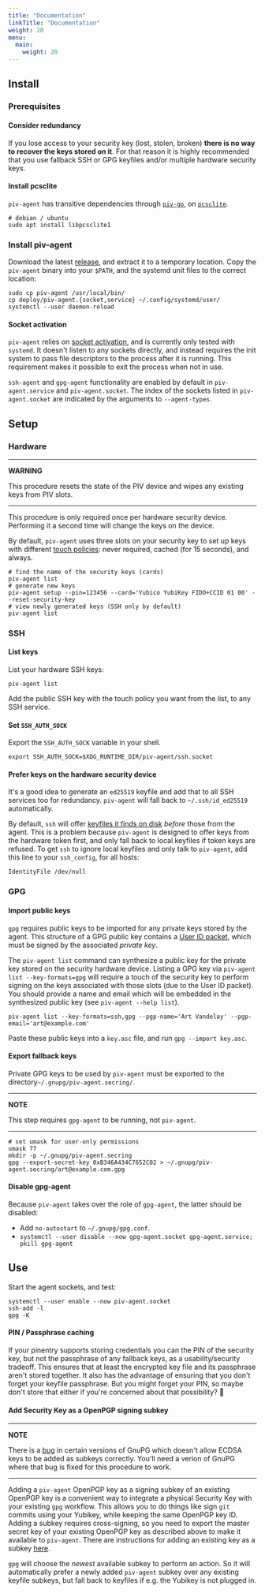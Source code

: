 ```yaml
---
title: "Documentation"
linkTitle: "Documentation"
weight: 20
menu:
  main:
    weight: 20
---
```


## Install

### Prerequisites

#### Consider redundancy

If you lose access to your security key (lost, stolen, broken) **there is no way to recover the keys stored on it**.
For that reason it is highly recommended that you use fallback SSH or GPG keyfiles and/or multiple hardware security keys.

#### Install pcsclite

`piv-agent` has transitive dependencies through [`piv-go`](https://github.com/go-piv/piv-go#installation), on [`pcsclite`](https://pcsclite.apdu.fr/).

```
# debian / ubuntu
sudo apt install libpcsclite1
```

### Install piv-agent

Download the latest [release](https://github.com/smlx/piv-agent/releases), and extract it to a temporary location.
Copy the `piv-agent` binary into your `$PATH`, and the systemd unit files to the correct location:

```
sudo cp piv-agent /usr/local/bin/
cp deploy/piv-agent.{socket,service} ~/.config/systemd/user/
systemctl --user daemon-reload
```

#### Socket activation

`piv-agent` relies on [socket activation](https://0pointer.de/blog/projects/socket-activated-containers.html), and is currently only tested with `systemd`.
It doesn't listen to any sockets directly, and instead requires the init system to pass file descriptors to the process after it is running.
This requirement makes it possible to exit the process when not in use.

`ssh-agent` and `gpg-agent` functionality are enabled by default in `piv-agent.service` and `piv-agent.socket`.
The index of the sockets listed in `piv-agent.socket` are indicated by the arguments to `--agent-types`.

## Setup

### Hardware

---
**WARNING**

This procedure resets the state of the PIV device and wipes any existing keys from PIV slots.

---

This procedure is only required once per hardware security device.
Performing it a second time will change the keys on the device.

By default, `piv-agent` uses three slots on your security key to set up keys with different [touch policies](https://docs.yubico.com/yesdk/users-manual/application-piv/pin-touch-policies.html): never required, cached (for 15 seconds), and always.

```
# find the name of the security keys (cards)
piv-agent list
# generate new keys
piv-agent setup --pin=123456 --card='Yubico YubiKey FIDO+CCID 01 00' --reset-security-key
# view newly generated keys (SSH only by default)
piv-agent list
```

### SSH

#### List keys

List your hardware SSH keys:

```
piv-agent list
```

Add the public SSH key with the touch policy you want from the list, to any SSH service.

#### Set `SSH_AUTH_SOCK`

Export the `SSH_AUTH_SOCK` variable in your shell.

```
export SSH_AUTH_SOCK=$XDG_RUNTIME_DIR/piv-agent/ssh.socket
```

#### Prefer keys on the hardware security device

It's a good idea to generate an `ed25519` keyfile and add that to all SSH services too for redundancy.
`piv-agent` will fall back to `~/.ssh/id_ed25519` automatically.

By default, `ssh` will offer [keyfiles it finds on disk](https://manpages.debian.org/testing/openssh-client/ssh_config.5.en.html#IdentityFile) _before_ those from the agent.
This is a problem because `piv-agent` is designed to offer keys from the hardware token first, and only fall back to local keyfiles if token keys are refused.
To get `ssh` to ignore local keyfiles and only talk to `piv-agent`, add this line to your `ssh_config`, for all hosts:

```
IdentityFile /dev/null
```

### GPG

#### Import public keys

`gpg` requires public keys to be imported for any private keys stored by the agent.
This structure of a GPG public key contains a [User ID packet](https://datatracker.ietf.org/doc/html/rfc4880#section-5.11), which must be signed by the associated _private key_.

The `piv-agent list` command can synthesize a public key for the private key stored on the security hardware device.
Listing a GPG key via `piv-agent list --key-formats=gpg` will require a touch of the security key to perform signing on the keys associated with those slots (due to the User ID packet).
You should provide a name and email which will be embedded in the synthesized public key (see `piv-agent --help list`).

```
piv-agent list --key-formats=ssh,gpg --pgp-name='Art Vandelay' --pgp-email='art@example.com'
```

Paste these public keys into a `key.asc` file, and run `gpg --import key.asc`.

#### Export fallback keys

Private GPG keys to be used by `piv-agent` must be exported to the directory`~/.gnupg/piv-agent.secring/`.

---
**NOTE**

This step requires `gpg-agent` to be running, not `piv-agent`.

---

```
# set umask for user-only permissions
umask 77
mkdir -p ~/.gnupg/piv-agent.secring
gpg --export-secret-key 0xB346A434C7652C02 > ~/.gnupg/piv-agent.secring/art@example.com.gpg
```

#### Disable gpg-agent

Because `piv-agent` takes over the role of `gpg-agent`, the latter should be disabled:

* Add `no-autostart` to `~/.gnupg/gpg.conf`.
* `systemctl --user disable --now gpg-agent.socket gpg-agent.service; pkill gpg-agent`

## Use

Start the agent sockets, and test:

```
systemctl --user enable --now piv-agent.socket
ssh-add -l
gpg -K
```

#### PIN / Passphrase caching

If your pinentry supports storing credentials you can the PIN of the security key, but not the passphrase of any fallback keys, as a usability/security tradeoff.
This ensures that at least the encrypted key file and its passphrase aren't stored together.
It also has the advantage of ensuring that you don't forget your keyfile passphrase.
But you might forget your PIN, so maybe don't store that either if you're concerned about that possibility? 🤷

#### Add Security Key as a OpenPGP signing subkey

---
**NOTE**

There is a [bug](https://dev.gnupg.org/T5555) in certain versions of GnuPG which doesn't allow ECDSA keys to be added as subkeys correctly.
You'll need a verion of GnuPG where that bug is fixed for this procedure to work.

---

Adding a `piv-agent` OpenPGP key as a signing subkey of an existing OpenPGP key is a convenient way to integrate a physical Security Key with your existing `gpg` workflow.
This allows you to do things like sign `git` commits using your Yubikey, while keeping the same OpenPGP key ID.
Adding a subkey requires cross-signing, so you need to export the master secret key of your existing OpenPGP key as described above to make it available to `piv-agent`.
There are instructions for adding an existing key as a subkey [here](https://security.stackexchange.com/a/160847).

`gpg` will choose the _newest_ available subkey to perform an action. So it will automatically prefer a newly added `piv-agent` subkey over any existing keyfile subkeys, but fall back to keyfiles if e.g. the Yubikey is not plugged in.
